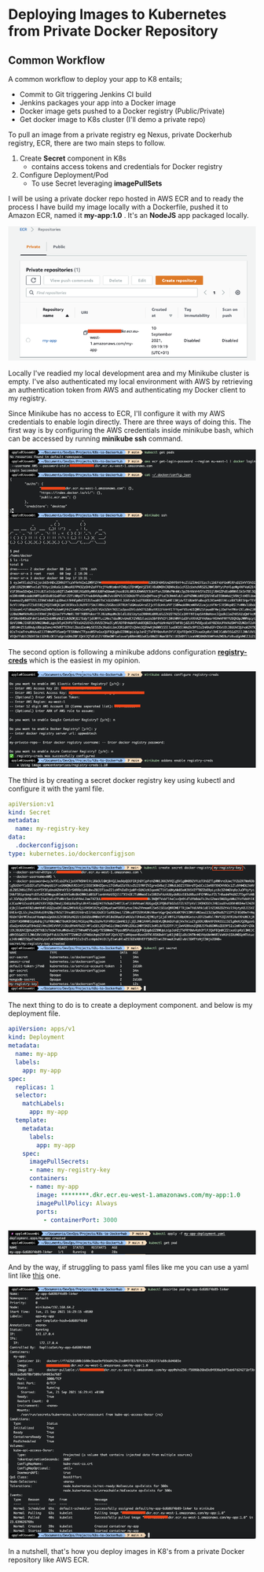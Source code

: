 # Deploying Images to Kubernetes from Private Docker Repository

## Common Workflow

A common workflow to deploy your app to K8 entails;

* Commit to Git triggering Jenkins CI build
* Jenkins packages your app into a Docker image
* Docker image gets pushed to a Docker registry (Public/Private)
* Get docker image to K8s cluster (I'll demo a private repo)

To pull an image from a private registry eg Nexus, private Dockerhub registry, ECR, there are two main steps to follow.

1. Create **Secret** component in K8s
   * contains access tokens and credentials for Docker registry
2. Configure Deployment/Pod
   * To use Secret leveraging **imagePullSets**

I will be using a private docker repo hosted in AWS ECR and to ready the process I have build my image locally with a Dockerfile, pushed it to Amazon ECR, named it **my-app:1.0** . It's an **NodeJS** app packaged locally.

![image-1](./images/image-1.png)

Locally I've readied my local development area and my Minikube cluster is empty. I've also authenticated my local environment with AWS by retrieving an authentication token from AWS and authenticating my Docker client to my registry.

Since Minikube has no access to ECR, I'll configure it with my AWS credentials to enable login directly. There are three ways of doing this. The first way is by configuring the AWS credentials inside minikube bash, which can be accessed by running **minikube ssh** command. 

![image-2](./images/image-2.png)

The second option is following a minikube addons configuration **[registry-creds](https://minikube.sigs.k8s.io/docs/tutorials/configuring_creds_for_aws_ecr/)** which is the easiest in my opinion.

![image-3](./images/image-3.png)

The third is by creating a secret docker registry key using kubectl and configure it with the yaml file.

```yml
apiVersion:v1
kind: Secret
metadata:
  name: my-registry-key
data:
  .dockerconfigjson:
type: kubernetes.io/dockerconfigjson
```

![image-4](./images/image-4.png)

The next thing to do is to create a deployment component. and below is my deployment file.

```yml
apiVersion: apps/v1
kind: Deployment
metadata:
  name: my-app
  labels:
    app: my-app
spec:
  replicas: 1
  selector:
    matchLabels:
      app: my-app
  template:
    metadata:
      labels:
        app: my-app
    spec:
      imagePullSecrets:
      - name: my-registry-key
      containers:
      - name: my-app
        image: ********.dkr.ecr.eu-west-1.amazonaws.com/my-app:1.0
        imagePullPolicy: Always
        ports:
          - containerPort: 3000
```

![image-5](./images/image-5.png)

And by the way, if struggling to pass yaml files like me you can use a yaml lint like [this](http://www.yamllint.com/) one.

![image-6](./images/image-6.png)

In a nutshell, that's how you deploy images in K8's from a private Docker repository like AWS ECR.